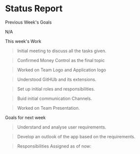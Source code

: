  
 # Status Report
 
 Previous Week's Goals
 
   N/A
   
 This week's Work
 
 
   > Initial meeting to discuss all the tasks given.
 
   > Confirmed Money Control as the final topic
 
   > Worked on Team Logo and Application logo
 
   > Understood GitHUb and its extensions.
 
   > Set up initial roles and responsibilities.
 
   > Buid initial communication Channels.
   
   > Worked on Team Presentation.
   
 
Goals for next week

   > Understand and analyse user requirements.
   
   > Develop an outlook of the app based on the requirements.
   
   > Responsibilities Assigned as of now:
          
          
 
 

